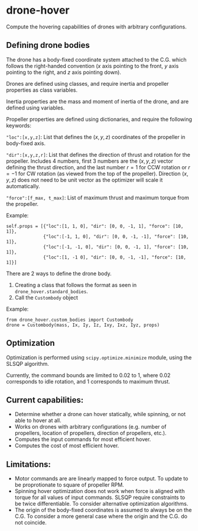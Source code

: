 # drone-hover

Compute the hovering capabilities of drones with arbitrary configurations.

## Defining drone bodies
The drone has a body-fixed coordinate system attached to the C.G. which follows the right-handed convention ($x$ axis pointing to the front, $y$ axis pointing to the right, and $z$ axis pointing down).

Drones are defined using classes, and require inertia and propeller properties as class variables.

Inertia properties are the mass and moment of inertia of the drone, and are defined using variables.

Propeller properties are defined using dictionaries, and require the following keywords:

`"loc":[x,y,z]`: List that defines the $(x,y,z)$ coordinates of the propeller in body-fixed axis.

`"dir":[x,y,z,r]`: List that defines the direction of thrust and rotation for the propeller. Includes 4 numbers, first 3 numbers are the $(x,y,z)$ vector defining the thrust direction, and the last number $r=1$ for CCW rotation or $r=-1$ for CW rotation (as viewed from the top of the propeller). Direction $(x,y,z)$ does not need to be unit vector as the optimizer will scale it automatically.

`"force":[f_max, t_max]`: List of maximum thrust and maximum torque from the propeller.

Example: 

    self.props = [{"loc":[1, 1, 0], "dir": [0, 0, -1, 1], "force": [10, 1]},
                  {"loc":[-1, 1, 0], "dir": [0, 0, -1, -1], "force": [10, 1]},
                  {"loc":[-1, -1, 0], "dir": [0, 0, -1, 1], "force": [10, 1]},
                  {"loc":[1, -1 0], "dir": [0, 0, -1, -1], "force": [10, 1]}]

There are 2 ways to define the drone body.
1. Creating a class that follows the format as seen in `drone_hover.standard_bodies`.
2. Call the `Custombody` object

Example:

    from drone_hover.custom_bodies import Custombody
    drone = Custombody(mass, Ix, Iy, Iz, Ixy, Ixz, Iyz, props)

## Optimization

Optimization is performed using `scipy.optimize.minimize` module, using the SLSQP algorithm.

Currently, the command bounds are limited to 0.02 to 1, where 0.02 corresponds to idle rotation, and 1 corresponds to maximum thrust.

## Current capabilities: 

- Determine whether a drone can hover statically, while spinning, or not able to hover at all.
- Works on drones with arbitrary configurations (e.g. number of propellers, location of propellers, direction of propellers, etc.).
- Computes the input commands for most efficient hover.
- Computes the cost of most efficient hover.

## Limitations:

- Motor commands are are linearly mapped to force output. To update to be proprotionate to square of propeller RPM.
- Spinning hover optimization does not work when force is aligned with torque for all values of input commands. SLSQP require constraints to be twice differentiable. To consider alternative optimization algorithms.
- The origin of the body-fixed coordinates is assumed to always be on the C.G. To consider a more general case where the origin and the C.G. do not coincide.
